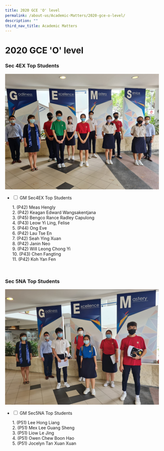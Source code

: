```yaml
---
title: 2020 GCE 'O' level
permalink: /about-us/Academic-Matters/2020-gce-o-level/
description: ""
third_nav_title: Academic Matters
---
```

<h1><b>2020 GCE 'O' level</b></h1>

<h3>Sec 4EX Top Students</h3>

<img src="/images/WhatsApp-Image-2021-01-18-0.jpeg">
<ul class="jekyllcodex_accordion">
  <li>
    <input type="checkbox" id="accordion1">
    <label for="accordion1">GM Sec4EX Top Students</label>
    <div>
      <p>1. (P42) Meas Hengly<br>2. (P42) Keagan Edward Wangsakentjana<br>3. (P45) Bengco Rance Radley Capulong<br>4. (P43) Leow Yi Ling, Felise<br>5. (P44) Ong Eve<br>6. (P42) Lau Tse En<br>7. (P42) Seah Ying Xuan<br>8. (P42) Janin Neo<br>9. (P42) Will Leong Chong Yi<br>10. (P43) Chen Fangting<br>11. (P42) Koh Yan Fen</p>
    </div>
	</li>
</ul>
<br>
<h3>Sec 5NA Top Students</h3>
<img src="/images/WhatsApp-Image-2021-01-18-1.jpeg">
<ul class="jekyllcodex_accordion">
  <li>
<input type="checkbox" id="accordion2">
    <label for="accordion2">GM Sec5NA Top Students</label>
    <div>
      <p>1. (P51) Lee Hong Liang<br>2. (P51) Mex Lee Guang Sheng<br>3. (P51) Liow Le Jing<br>4. (P51) Owen Chew Boon Hao<br>5. (P51) Jocelyn Tan Xuan Xuan</p>
    </div>
	</li>
</ul>
